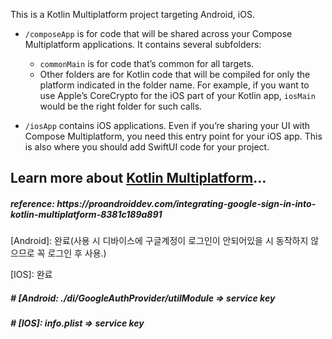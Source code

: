 This is a Kotlin Multiplatform project targeting Android, iOS.

* `/composeApp` is for code that will be shared across your Compose Multiplatform applications.
  It contains several subfolders:
  - `commonMain` is for code that’s common for all targets.
  - Other folders are for Kotlin code that will be compiled for only the platform indicated in the folder name.
    For example, if you want to use Apple’s CoreCrypto for the iOS part of your Kotlin app,
    `iosMain` would be the right folder for such calls.

* `/iosApp` contains iOS applications. Even if you’re sharing your UI with Compose Multiplatform, 
  you need this entry point for your iOS app. This is also where you should add SwiftUI code for your project.


Learn more about [Kotlin Multiplatform](https://www.jetbrains.com/help/kotlin-multiplatform-dev/get-started.html)…
----- 
<h5>reference: https://proandroiddev.com/integrating-google-sign-in-into-kotlin-multiplatform-8381c189a891</h5>
</p>
[Android]: 완료(사용 시 디바이스에 구글계정이 로그인이 안되어있을 시 동작하지 않으므로 꼭 로그인 후 사용.)
</p>
[IOS]: 완료

<h5># [Android: ./di/GoogleAuthProvider/utilModule => service key</h5>
<h5># [IOS]: info.plist => service key</h5>
